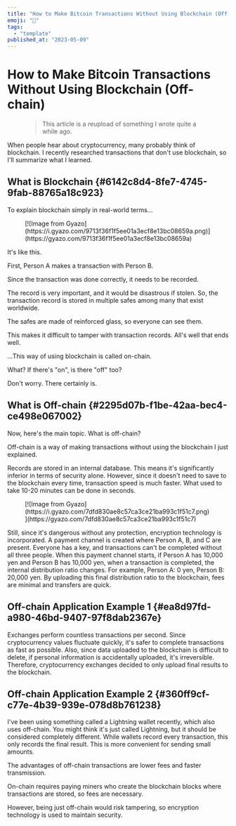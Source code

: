 ```yaml
---
title: "How to Make Bitcoin Transactions Without Using Blockchain (Off-chain)"
emoji: "🤖"
tags:
  - "template"
published_at: "2023-05-09"
---
```


# How to Make Bitcoin Transactions Without Using Blockchain (Off-chain)

<figure name="97422707-1a87-4032-a372-ba5b7acded46" id="97422707-1a87-4032-a372-ba5b7acded46">

> This article is a reupload of something I wrote quite a while ago.

</figure>

When people hear about cryptocurrency, many probably think of blockchain. I recently researched transactions that don't use blockchain, so I'll summarize what I learned.

## What is Blockchain {#6142c8d4-8fe7-4745-9fab-88765a18c923}

To explain blockchain simply in real-world terms...

<figure name="8526bee5-1398-4228-9fff-f010703a9386" id="8526bee5-1398-4228-9fff-f010703a9386">[![Image from Gyazo](https://i.gyazo.com/9713f36f1f5ee01a3ecf8e13bc08659a.png)](https://gyazo.com/9713f36f1f5ee01a3ecf8e13bc08659a)</figure>

It's like this.

First, Person A makes a transaction with Person B.

Since the transaction was done correctly, it needs to be recorded.

The record is very important, and it would be disastrous if stolen. So, the transaction record is stored in multiple safes among many that exist worldwide.

The safes are made of reinforced glass, so everyone can see them.

This makes it difficult to tamper with transaction records. All's well that ends well.

...This way of using blockchain is called on-chain.

What? If there's "on", is there "off" too?

Don't worry. There certainly is.

## What is Off-chain {#2295d07b-f1be-42aa-bec4-ce498e067002}

Now, here's the main topic. What is off-chain?

Off-chain is a way of making transactions without using the blockchain I just explained.

Records are stored in an internal database. This means it's significantly inferior in terms of security alone. However, since it doesn't need to save to the blockchain every time, transaction speed is much faster. What used to take 10-20 minutes can be done in seconds.

<figure name="fd3abdbb-9807-4e5b-a7de-505b6772642c" id="fd3abdbb-9807-4e5b-a7de-505b6772642c">[![Image from Gyazo](https://i.gyazo.com/7dfd830ae8c57ca3ce21ba993c1f51c7.png)](https://gyazo.com/7dfd830ae8c57ca3ce21ba993c1f51c7)</figure>

Still, since it's dangerous without any protection, encryption technology is incorporated. A payment channel is created where Person A, B, and C are present. Everyone has a key, and transactions can't be completed without all three people. When this payment channel starts, if Person A has 10,000 yen and Person B has 10,000 yen, when a transaction is completed, the internal distribution ratio changes. For example, Person A: 0 yen, Person B: 20,000 yen. By uploading this final distribution ratio to the blockchain, fees are minimal and transfers are quick.

## Off-chain Application Example 1 {#ea8d97fd-a980-46bd-9407-97f8dab2367e}

Exchanges perform countless transactions per second. Since cryptocurrency values fluctuate quickly, it's safer to complete transactions as fast as possible. Also, since data uploaded to the blockchain is difficult to delete, if personal information is accidentally uploaded, it's irreversible. Therefore, cryptocurrency exchanges decided to only upload final results to the blockchain.

## Off-chain Application Example 2 {#360ff9cf-c77e-4b39-939e-078d8b761238}

I've been using something called a Lightning wallet recently, which also uses off-chain. You might think it's just called Lightning, but it should be considered completely different. While wallets record every transaction, this only records the final result. This is more convenient for sending small amounts.

The advantages of off-chain transactions are lower fees and faster transmission.

On-chain requires paying miners who create the blockchain blocks where transactions are stored, so fees are necessary.

However, being just off-chain would risk tampering, so encryption technology is used to maintain security.
